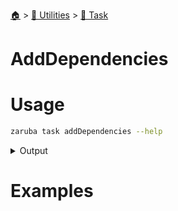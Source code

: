 <!--startTocHeader-->
[🏠](../../README.md) > [🔧 Utilities](../README.md) > [🔨 Task](README.md)
# AddDependencies
<!--endTocHeader-->

# Usage

<!--startCode-->
```bash
zaruba task addDependencies --help
```
 
<details>
<summary>Output</summary>
 
```````
Add task dependency

Usage:
  zaruba task addDependencies <taskName> {<jsonDependencyList> | <dependencyName>} [projectFile] [flags]

Aliases:
  addDependencies, setDependency

Flags:
  -h, --help   help for addDependencies
```````
</details>
<!--endCode-->

# Examples



<!--startTocSubtopic-->

<!--endTocSubtopic-->